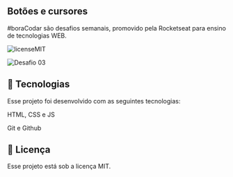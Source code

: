 Botões e cursores
-
#boraCodar são desafios semanais, promovido pela Rocketseat para ensino de tecnologias WEB.

![licenseMIT](https://user-images.githubusercontent.com/124744877/232583299-5cddc172-a1c6-40f3-a028-43db34f6d26c.svg)

![Desafio 03](https://user-images.githubusercontent.com/124744877/232583339-af949cbd-bfd3-42a4-9c6f-682cb4152fa4.jpg)

🚀 Tecnologias
-

Esse projeto foi desenvolvido com as seguintes tecnologias:

HTML, CSS e JS

Git e Github

📝 Licença
-
Esse projeto está sob a licença MIT.
